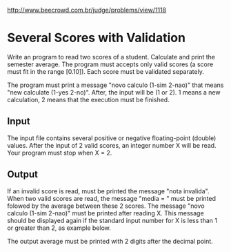 http://www.beecrowd.com.br/judge/problems/view/1118

# Several Scores with Validation

Write an program to read two scores of a student. Calculate and print
the semester average. The program must accepts only valid scores
(a score must fit in the range [0.10]). Each score must be validated
separately.

The program must print a message "novo calculo (1-sim 2-nao)" that means
"new calculate (1-yes 2-no)". After, the input will be (1 or 2). 1 means a
new calculation, 2 means that the execution must be finished.

## Input

The input file contains several positive or negative floating-point (double)
values​. After the input of 2 valid scores, an integer number X will be read.
Your program must stop when X = 2.

## Output

If an invalid score is read, must be printed the message "nota invalida". When
two valid scores are read, the message "media = " must be printed folowed by
the average between these 2 scores. The message "novo calculo (1-sim 2-nao)"
must be printed after reading X. This message should be displayed again if the
standard input number for X is less than 1 or greater than 2, as example below.

The output average must be printed with 2 digits after the decimal point.
